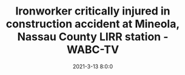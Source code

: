 ---
"title": "Ironworker critically injured in construction accident at Mineola, Nassau County LIRR station - WABC-TV"
"date": "2021-3-13 8:0:0"
"feed_name": "GOOGLENEWSCONSTRUCTION"
"feed_website": "https://news.google.com/search?q=construction%2Bincident&hl=en-US&gl=US&ceid=US:en"
"feed_rss": "https://news.google.com/rss/search?q=construction%2Bincident&hl=en-US&gl=US&ceid=US:en"
"link": "https://abc7ny.com/lirr-ironworker-critically-injured-construction-accident/10414378/"
"file": "_posts/2021-1-1-120535f3881c941ab484818646648a30f76ba7e8.md"
"accident": "1"
"drilling": "1"
---